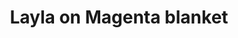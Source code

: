 ---
title: 'Layla on Magenta blanket'
image: 'layla-on-magenta-blanket.jpg'
size: '16" x 17"'
medium: 'oil on linen'
year: 2014
notes: 'in private collectin'
---